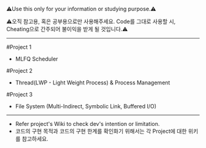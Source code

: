 ⚠️Use this only for your information or studying purpose.⚠️

⚠️오직 참고용, 혹은 공부용으로만 사용해주세요. Code를 그대로 사용할 시, Cheating으로 간주되어 불이익을 받게 될 것입니다.⚠️

-------------------------------------


#Project 1
- MLFQ Scheduler

#Project 2
- Thread(LWP - Light Weight Process) & Process Management

#Project 3
- File System (Multi-Indirect, Symbolic Link, Buffered I/O)

-------------------------------------


* Refer project's Wiki to check dev's intention or limitation.
* 코드의 구현 목적과 코드의 구현 한계를 확인화기 위해서는 각 Project에 대한 위키를 참고하세요.
